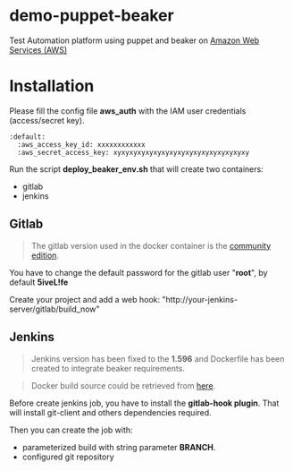 # demo-puppet-beaker

Test Automation platform using puppet and beaker on [Amazon Web Services (AWS)](http://aws.amazon.com)

# Installation

Please fill the config file **aws_auth** with the IAM user credentials (access/secret key).
```
:default:
  :aws_access_key_id: xxxxxxxxxxxx
  :aws_secret_access_key: xyxyxyxyxyxyxyxyxyxyxyxyxyxyxyxyxy
```

Run the script **deploy_beaker_env.sh** that will create two containers:
- gitlab
- jenkins


## Gitlab

> The gitlab version used in the docker container is the [community edition](https://gitlab.com/gitlab-org/gitlab-ce/).

You have to change the default password for the gitlab user "**root**", by default **5iveL!fe**

Create your project and add a web hook: "http://your-jenkins-server/gitlab/build_now"


## Jenkins


> Jenkins version has been fixed to the **1.596** and Dockerfile has been created to integrate beaker requirements.

> Docker build source could be retrieved from [here](https://registry.hub.docker.com/_/jenkins/).


Before create jenkins job, you have to install the **gitlab-hook plugin**.
That will install git-client and others dependencies required.


Then you can create the job with:
- parameterized build with string parameter **BRANCH**.
- configured git repository

